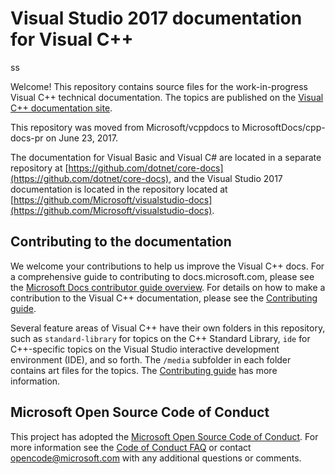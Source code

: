 # Visual Studio 2017 documentation for Visual C++
ss

Welcome! This repository contains source files for the work-in-progress Visual C++ technical documentation. The topics are published on the [Visual C++ documentation site](https://docs.microsoft.com/cpp).

This repository was moved from Microsoft/vcppdocs to MicrosoftDocs/cpp-docs-pr on June 23, 2017.

The documentation for Visual Basic and Visual C# are located in a separate repository at [https://github.com/dotnet/core-docs](https://github.com/dotnet/core-docs), and the Visual Studio 2017 documentation is located in the repository located at [https://github.com/Microsoft/visualstudio-docs](https://github.com/Microsoft/visualstudio-docs).

## Contributing to the documentation

We welcome your contributions to help us improve the Visual C++ docs. For a comprehensive guide to contributing to docs.microsoft.com, please see the [Microsoft Docs contributor guide overview](https://docs.microsoft.com/contribute). For details on how to make a contribution to the Visual C++ documentation, please see the [Contributing guide](CONTRIBUTING.md).

Several feature areas of Visual C++ have their own folders in this repository, such as `standard-library` for topics on the C++ Standard Library, `ide` for C++-specific topics on the Visual Studio interactive development environment (IDE), and so forth. The `/media` subfolder in each folder contains art files for the topics. The [Contributing guide](CONTRIBUTING.md) has more information.

## Microsoft Open Source Code of Conduct

This project has adopted the [Microsoft Open Source Code of Conduct](https://opensource.microsoft.com/codeofconduct/). For more information see the [Code of Conduct FAQ](https://opensource.microsoft.com/codeofconduct/faq/) or contact [opencode@microsoft.com](mailto:opencode@microsoft.com) with any additional questions or comments.
